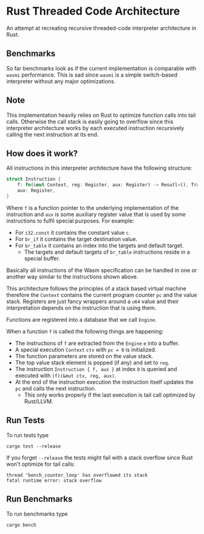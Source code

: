 # Rust Threaded Code Architecture

An attempt at recreating recursive threaded-code interpreter architecture in Rust.

## Benchmarks

So far benchmarks look as if the current implementation is comparable with `wasmi` performance.
This is sad since `wasmi` is a simple switch-based interpreter without any major optimizations.

## Note

This implementation heavily relies on Rust to optimize function calls into tail calls.
Otherwise the call stack is easily going to overflow since this interpreter architecture works
by each executed instruction recursively calling the next instruction at its end.

## How does it work?

All instructions in this interpreter architecture have the following structure:
```rust
struct Instruction {
    f: fn(&mut Context, reg: Register, aux: Register) -> Resutl<(), Trap>,
    aux: Register,
}
```

Where `f` is a function pointer to the underlying implementation of the instruction
and `aux` is some auxiliary register value that is used by some instructions to fulfil
special purposes. For example:

- For `i32.const` it contains the constant value `c`.
- For `br_if` it contains the target destination value.
- For `br_table` it contains an index into the targets and default target.
    - The targets and default targets of `br_table` instructions reside in a special buffer.

Basically all instructions of the Wasm specification can be handled in one or another way
similar to the instructions shown above.

This architecture follows the principles of a stack based virtual machine therefore
the `Context` contains the current program counter `pc` and the value stack.
Registers are just fancy wrappers around a `u64` value and their interpretation
depends on the instruction that is using them.

Functions are registered into a database that we call `Engine`.

When a function `f` is called the following things are happening:

- The instructions of `f` are extracted from the `Engine` `e` into a buffer.
- A special execution `Context` `ctx` with `pc = 0` is initialized.
- The function parameters are stored on the value stack.
- The top value stack element is popped (if any) and set to `reg`.
- The instruction `Instruction { f, aux }` at index `0` is queried and executed with `(f)(&mut ctx, reg, aux)`.
- At the end of the instruction execution the instruction itself updates the `pc` and calls the next instruction.
    - This only works properly if the last execution is tail call optimized by Rust/LLVM.

## Run Tests

To run tests type

```
cargo test --release
```

If you forget `--release` the tests might fail with a stack overflow since Rust won't optimize for tail calls:

```
thread 'bench_counter_loop' has overflowed its stack
fatal runtime error: stack overflow
```

## Run Benchmarks

To run benchmarks type

```
cargo bench
```
